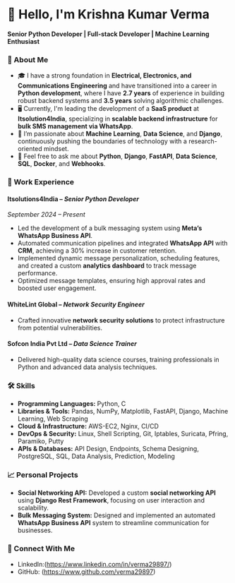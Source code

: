 # 👋 Hello, I'm Krishna Kumar Verma

**Senior Python Developer | Full-stack Developer | Machine Learning Enthusiast**

### 🚀 About Me

- 🎓 I have a strong foundation in **Electrical, Electronics, and Communications Engineering** and have transitioned into a career in **Python development**, where I have **2.7 years** of experience in building robust backend systems and **3.5 years** solving algorithmic challenges.
- 🖥️ Currently, I'm leading the development of a **SaaS product** at **Itsolution4India**, specializing in **scalable backend infrastructure** for **bulk SMS management via WhatsApp**.
- 🌱 I’m passionate about **Machine Learning**, **Data Science**, and **Django**, continuously pushing the boundaries of technology with a research-oriented mindset.
- 💬 Feel free to ask me about **Python**, **Django**, **FastAPI**, **Data Science**, **SQL**, **Docker**, and **Webhooks**.

### 💼 Work Experience

#### **Itsolutions4India** – *Senior Python Developer*
*September 2024 – Present*  
- Led the development of a bulk messaging system using **Meta’s WhatsApp Business API**.
- Automated communication pipelines and integrated **WhatsApp API** with **CRM**, achieving a 30% increase in customer retention.
- Implemented dynamic message personalization, scheduling features, and created a custom **analytics dashboard** to track message performance.
- Optimized message templates, ensuring high approval rates and boosted user engagement.

#### **WhiteLint Global** – *Network Security Engineer*  
- Crafted innovative **network security solutions** to protect infrastructure from potential vulnerabilities.

#### **Sofcon India Pvt Ltd** – *Data Science Trainer*  
- Delivered high-quality data science courses, training professionals in Python and advanced data analysis techniques.

### 🛠️ Skills

- **Programming Languages:** Python, C
- **Libraries & Tools:** Pandas, NumPy, Matplotlib, FastAPI, Django, Machine Learning, Web Scraping
- **Cloud & Infrastructure:** AWS-EC2, Nginx, CI/CD
- **DevOps & Security:** Linux, Shell Scripting, Git, Iptables, Suricata, Pfring, Paramiko, Putty
- **APIs & Databases:** API Design, Endpoints, Schema Designing, PostgreSQL, SQL, Data Analysis, Prediction, Modeling


### 📈 Personal Projects
- **Social Networking API:** Developed a custom **social networking API** using **Django Rest Framework**, focusing on user interaction and scalability.
- **Bulk Messaging System:** Designed and implemented an automated **WhatsApp Business API** system to streamline communication for businesses.

### 🔗 Connect With Me

- LinkedIn:(https://www.linkedin.com/in/verma29897/)
- GitHub: (https://www.github.com/verma29897)

